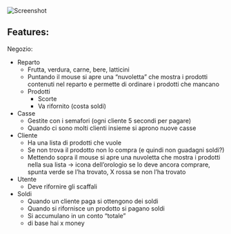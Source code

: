 
![Screenshot](https://github.com/Mattia-Gaetano-Greco/Supermercato/assets/101709398/55d05f26-ece0-4997-9419-a26f34deb256)

## Features:

Negozio:

- Reparto
    - Frutta, verdura, carne, bere, latticini
    - Puntando il mouse si apre una “nuvoletta” che mostra i prodotti contenuti nel reparto e permette di ordinare i prodotti che mancano
    - Prodotti
        - Scorte
        - Va rifornito (costa soldi)
- Casse
    - Gestite con i semafori (ogni cliente 5 secondi per pagare)
    - Quando ci sono molti clienti insieme si aprono nuove casse
- Cliente
    - Ha una lista di prodotti che vuole
    - Se non trova il prodotto non lo compra (e quindi non guadagni soldi?)
    - Mettendo sopra il mouse si apre una nuvoletta che mostra i prodotti nella sua lista → icona dell’orologio se lo deve ancora comprare, spunta verde se l’ha trovato, X rossa se non l’ha trovato
- Utente
    - Deve rifornire gli scaffali
- Soldi
    - Quando un cliente paga si ottengono dei soldi
    - Quando si rifornisce un prodotto si pagano soldi
    - Si accumulano in un conto “totale”
    - di base hai x money
